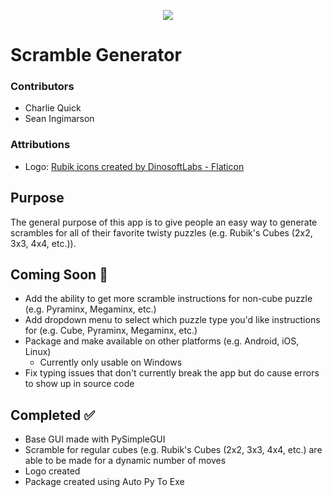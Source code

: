<p align="center"> <img src="/images/logo-512x512.ico" /> </p>

# Scramble Generator

### Contributors

- Charlie Quick
- Sean Ingimarson

### Attributions

- Logo: <a href="https://www.flaticon.com/free-icons/rubik" title="Rubik icons">Rubik icons created by DinosoftLabs - Flaticon</a>

## Purpose

The general purpose of this app is to give people an easy way to generate scrambles for all of their favorite twisty puzzles (e.g. Rubik's Cubes (2x2, 3x3, 4x4, etc.)).

## Coming Soon :construction:

- Add the ability to get more scramble instructions for non-cube puzzle (e.g. Pyraminx, Megaminx, etc.)
- Add dropdown menu to select which puzzle type you'd like instructions for (e.g. Cube, Pyraminx, Megaminx, etc.)
- Package and make available on other platforms (e.g. Android, iOS, Linux)
  - Currently only usable on Windows
- Fix typing issues that don't currently break the app but do cause errors to show up in source code


## Completed :white_check_mark:

- Base GUI made with PySimpleGUI
- Scramble for regular cubes (e.g. Rubik's Cubes (2x2, 3x3, 4x4, etc.) are able to be made for a dynamic number of moves
- Logo created
- Package created using Auto Py To Exe
